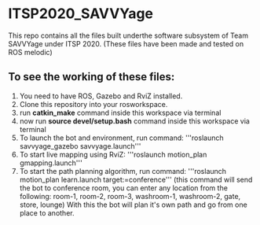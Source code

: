 # ITSP2020_SAVVYage

This repo contains all the files built underthe software subsystem of Team SAVVYage under ITSP 2020.
(These files have been made and tested on ROS melodic)

## To see the working of these files:
1. You need to have ROS, Gazebo and RviZ installed.
2. Clone this repository into your rosworkspace.
3. run **catkin_make** command inside this workspace via terminal
4. now run **source devel/setup.bash** command inside this workspace via terminal
5. To launch the bot and environment, run command:
'''roslaunch savvyage_gazebo savvyage.launch'''
6. To start live mapping using RviZ:
'''roslaunch motion_plan gmapping.launch'''
7. To start the path planning algorithm, run command:
'''roslaunch motion_plan learn.launch target:=conference'''
(this command will send the bot to conference room, you can enter any location from the following: room-1, room-2, room-3, washroom-1, washroom-2, gate, store, lounge)
With this the bot will plan it's own path and go from one place to another.

